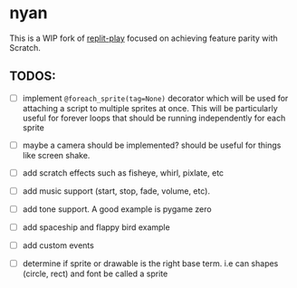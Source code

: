 # nyan

This is a WIP fork of [replit-play](https://github.com/replit/play) focused on achieving feature parity
with Scratch.


## TODOS:

- [ ] implement `@foreach_sprite(tag=None)` decorator which will be used for attaching a script to multiple
sprites at once. This will be particularly useful for forever loops that should be running independently
for each sprite

- [ ] maybe a camera should be implemented? should be useful for things like screen shake.

- [ ] add scratch effects such as fisheye, whirl, pixlate, etc

- [ ] add music support (start, stop, fade, volume, etc).

- [ ] add tone support. A good example is pygame zero

- [ ] add spaceship and flappy bird example

- [ ] add custom events

- [ ] determine if sprite or drawable is the right base term. i.e can shapes (circle, rect) and font be called a sprite
